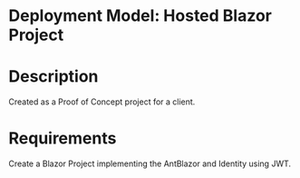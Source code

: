 # Deployment Model: Hosted Blazor Project

# Description

Created as a Proof of Concept project for a client.

# Requirements

Create a Blazor Project implementing the AntBlazor and Identity using JWT.
